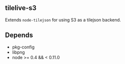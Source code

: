 tilelive-s3
-----------
Extends `node-tilejson` for using S3 as a tilejson backend.

## Depends

 - pkg-config
 - libpng
 - node >= 0.4 && < 0.11.0

